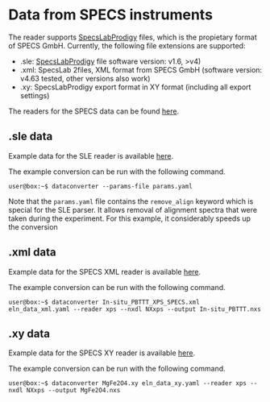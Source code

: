 # Data from SPECS instruments

The reader supports [SpecsLabProdigy](https://www.specs-group.com/nc/specs/products/detail/prodigy/) files, which is the propietary format of SPECS GmbH. Currently, the following file extensions are supported:

- .sle: [SpecsLabProdigy](https://www.specs-group.com/nc/specs/products/detail/prodigy/) file software version: v1.6, >v4)
- .xml: SpecsLab 2files, XML format from SPECS GmbH (software version: v4.63 tested, other versions also work)
- .xy: SpecsLabProdigy export format in XY format (including all export settings)

The readers for the SPECS data can be found [here](https://github.com/FAIRmat-NFDI/pynxtools-xps/tree/main/src/pynxtools_xps/specs).

## .sle data

<!-- How is this data structured --> 

Example data for the SLE reader is available [here](https://github.com/FAIRmat-NFDI/pynxtools-xps/tree/main/examples/specs/sle).

The example conversion can be run with the following command.
```console
user@box:~$ dataconverter --params-file params.yaml
```

Note that the `params.yaml` file contains the `remove_align` keyword which is special for the SLE parser. It allows removal of alignment spectra that were taken during the experiment. For this example, it considerably speeds up the conversion

## .xml data

<!-- How is this data structured --> 

Example data for the SPECS XML reader is available [here](https://github.com/FAIRmat-NFDI/pynxtools-xps/tree/main/examples/specs/xml).

The example conversion can be run with the following command.
```console
user@box:~$ dataconverter In-situ_PBTTT_XPS_SPECS.xml eln_data_xml.yaml --reader xps --nxdl NXxps --output In-situ_PBTTT.nxs
```

## .xy data

<!-- How is this data structured --> 

Example data for the SPECS XY reader is available [here](https://github.com/FAIRmat-NFDI/pynxtools-xps/tree/main/examples/specs/xy).

The example conversion can be run with the following command.
```console
user@box:~$ dataconverter MgFe2O4.xy eln_data_xy.yaml --reader xps --nxdl NXxps --output MgFe2O4.nxs
``` 